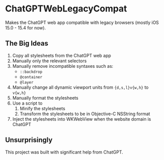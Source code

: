 # ChatGPTWebLegacyCompat

Makes the ChatGPT web app compatible with legacy browsers (mostly iOS 15.0 - 15.4 for now).

## The Big Ideas

1. Copy all stylesheets from the ChatGPT web app
2. Manually only the relevant selectors
3. Manually remove incompatible syntaxes such as:
    - `::backdrop`
    - `@container`
    - `@layer`
4. Manually change all dynamic viewport units from `{d,s,l}v{w,h}` to `v{w,h}`
5. Manually format the stylesheets
6. Use a script to
    1. Minify the stylesheets
    2. Transform the stylesheets to be in Objective-C NSString format
7. Inject the stylesheets into WKWebView when the website domain is ChatGPT

## Unsurprisingly

This project was built with significant help from ChatGPT.

